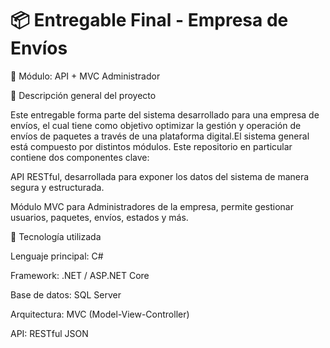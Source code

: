 # 📦 Entregable Final - Empresa de Envíos

📁 Módulo: API + MVC Administrador

📝 Descripción general del proyecto
    
Este entregable forma parte del sistema desarrollado para una empresa de envíos, el cual tiene como objetivo optimizar la gestión y operación de envíos de paquetes a través de una plataforma digital.El sistema general está compuesto por distintos módulos. Este repositorio en particular contiene dos componentes clave:

API RESTful, desarrollada para exponer los datos del sistema de manera segura y estructurada.

Módulo MVC para Administradores de la empresa, permite gestionar usuarios, paquetes, envíos, estados y más.

🔧 Tecnología utilizada

Lenguaje principal: C#

Framework: .NET / ASP.NET Core

Base de datos: SQL Server

Arquitectura: MVC (Model-View-Controller)

API: RESTful JSON
